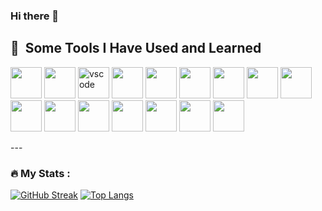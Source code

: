 ### Hi there 👋

<!--
**shuvoai/shuvoai** is a ✨ _special_ ✨ repository because its `README.md` (this file) appears on your GitHub profile.

Here are some ideas to get you started:

- 🔭 I’m currently working on ...
- 🌱 I’m currently learning ...
- 👯 I’m looking to collaborate on ...
- 🤔 I’m looking for help with ...
- 💬 Ask me about ...
- 📫 How to reach me: ...
- 😄 Pronouns: ...
- ⚡ Fun fact: ...
-->
<h2> 🚀 &nbsp;Some Tools I Have Used and Learned</h2>
<p align="left">
<img src="https://cdn.jsdelivr.net/gh/devicons/devicon@latest/icons/python/python-original-wordmark.svg" width="50" height="50"/>
<img src="https://cdn.jsdelivr.net/gh/devicons/devicon@latest/icons/django/django-plain-wordmark.svg" width="50" height="50"/>
<img src="https://cdn.jsdelivr.net/gh/devicons/devicon@latest/icons/djangorest/djangorest-plain-wordmark.svg" width="50" height="50/>
<img src="https://cdn.jsdelivr.net/gh/devicons/devicon/icons/vscode/vscode-original-wordmark.svg" alt="vscode" width="50" height="50"/>
<img src="https://cdn.jsdelivr.net/gh/devicons/devicon@latest/icons/anaconda/anaconda-original-wordmark.svg" width="50" height="50"/>          
<img src="https://cdn.jsdelivr.net/gh/devicons/devicon@latest/icons/bootstrap/bootstrap-original-wordmark.svg" width="50" height="50"/>
<img src="https://cdn.jsdelivr.net/gh/devicons/devicon@latest/icons/css3/css3-original-wordmark.svg" width="50" height="50"/>
<img src="https://cdn.jsdelivr.net/gh/devicons/devicon@latest/icons/docker/docker-original-wordmark.svg" width="50" height="50"/>
<img src="https://cdn.jsdelivr.net/gh/devicons/devicon@latest/icons/flask/flask-original.svg" width="50" height="50"/>
<img src="https://cdn.jsdelivr.net/gh/devicons/devicon@latest/icons/github/github-original-wordmark.svg" width="50" height="50"/>
<img src="https://cdn.jsdelivr.net/gh/devicons/devicon@latest/icons/html5/html5-original-wordmark.svg" width="50" height="50"/>
<img src="https://cdn.jsdelivr.net/gh/devicons/devicon@latest/icons/javascript/javascript-original.svg" width="50" height="50"/>
<img src="https://cdn.jsdelivr.net/gh/devicons/devicon@latest/icons/postgresql/postgresql-original-wordmark.svg" width="50" height="50"/>
<img src="https://cdn.jsdelivr.net/gh/devicons/devicon@latest/icons/redis/redis-original-wordmark.svg" width="50" height="50"/>
<img src="https://cdn.jsdelivr.net/gh/devicons/devicon@latest/icons/jupyter/jupyter-original-wordmark.svg" width="50" height="50"/>
<img src="https://cdn.jsdelivr.net/gh/devicons/devicon@latest/icons/matplotlib/matplotlib-original-wordmark.svg" width="50" height="50"/>
<img src="https://cdn.jsdelivr.net/gh/devicons/devicon@latest/icons/mysql/mysql-original-wordmark.svg" width="50" height="50"/>   
</p>
---

### :fire: My Stats :
[![GitHub Streak](http://github-readme-streak-stats.herokuapp.com?user=shuvoai&theme=dark&background=000000)](https://git.io/streak-stats)
[![Top Langs](https://github-readme-stats.vercel.app/api/top-langs/?username=shuvoai&layout=compact&theme=vision-friendly-dark)](https://github.com/anuraghazra/github-readme-stats)
